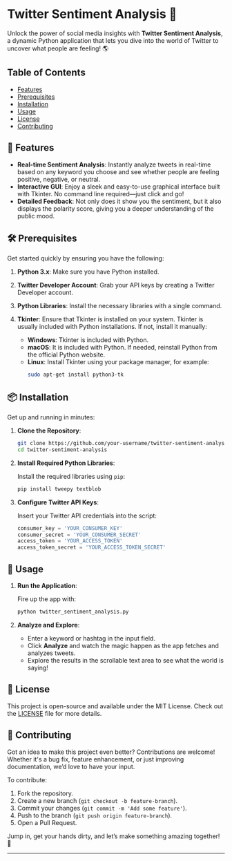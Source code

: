 # Twitter Sentiment Analysis 🎉

Unlock the power of social media insights with **Twitter Sentiment Analysis**, a dynamic Python application that lets you dive into the world of Twitter to uncover what people are feeling! 🌎

## Table of Contents

- [Features](#features)
- [Prerequisites](#prerequisites)
- [Installation](#installation)
- [Usage](#usage)
- [License](#license)
- [Contributing](#contributing)

## 🚀 Features

- **Real-time Sentiment Analysis**: Instantly analyze tweets in real-time based on any keyword you choose and see whether people are feeling positive, negative, or neutral.
- **Interactive GUI**: Enjoy a sleek and easy-to-use graphical interface built with Tkinter. No command line required—just click and go!
- **Detailed Feedback**: Not only does it show you the sentiment, but it also displays the polarity score, giving you a deeper understanding of the public mood.

## 🛠️ Prerequisites

Get started quickly by ensuring you have the following:

1. **Python 3.x**: Make sure you have Python installed.
2. **Twitter Developer Account**: Grab your API keys by creating a Twitter Developer account.
3. **Python Libraries**: Install the necessary libraries with a single command.
4. **Tkinter**: Ensure that Tkinter is installed on your system. Tkinter is usually included with Python installations. If not, install it manually:
   
   - **Windows**: Tkinter is included with Python.
   - **macOS**: It is included with Python. If needed, reinstall Python from the official Python website.
   - **Linux**: Install Tkinter using your package manager, for example:
     ```bash
     sudo apt-get install python3-tk
     ```

## 📦 Installation

Get up and running in minutes:

1. **Clone the Repository**:

   ```bash
   git clone https://github.com/your-username/twitter-sentiment-analysis.git
   cd twitter-sentiment-analysis
   ```

2. **Install Required Python Libraries**:

   Install the required libraries using `pip`:

   ```bash
   pip install tweepy textblob
   ```

3. **Configure Twitter API Keys**:

   Insert your Twitter API credentials into the script:

   ```python
   consumer_key = 'YOUR_CONSUMER_KEY'
   consumer_secret = 'YOUR_CONSUMER_SECRET'
   access_token = 'YOUR_ACCESS_TOKEN'
   access_token_secret = 'YOUR_ACCESS_TOKEN_SECRET'
   ```

## 🎉 Usage

1. **Run the Application**:

   Fire up the app with:

   ```bash
   python twitter_sentiment_analysis.py
   ```

2. **Analyze and Explore**:

   - Enter a keyword or hashtag in the input field.
   - Click **Analyze** and watch the magic happen as the app fetches and analyzes tweets.
   - Explore the results in the scrollable text area to see what the world is saying!

## 📜 License

This project is open-source and available under the MIT License. Check out the [LICENSE](LICENSE) file for more details.

## 🤝 Contributing

Got an idea to make this project even better? Contributions are welcome! Whether it's a bug fix, feature enhancement, or just improving documentation, we’d love to have your input.

To contribute:

1. Fork the repository.
2. Create a new branch (`git checkout -b feature-branch`).
3. Commit your changes (`git commit -m 'Add some feature'`).
4. Push to the branch (`git push origin feature-branch`).
5. Open a Pull Request.

Jump in, get your hands dirty, and let’s make something amazing together! 🎊

---
